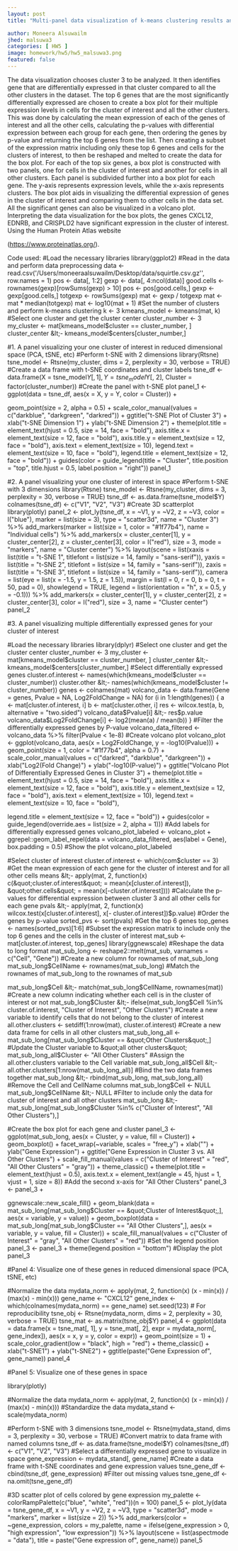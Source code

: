 ```yaml
---
layout: post
title: "Multi-panel data visualization of k-means clustering results and gene expression"

author: Moneera Alsuwailm
jhed: malsuwa3
categories: [ HW5 ]
image: homework/hw5/hw5_malsuwa3.png
featured: false
---
```

The data visualization chooses cluster 3 to be analyzed. It then identifies gene that are
differentially expressed in that cluster compared to all the other clusters in the dataset. The top
6 genes that are the most significantly differentially expressed are chosen to create a box plot
for their multiple expression levels in cells for the cluster of interest and all the other clusters.
This was done by calculating the mean expression of each of the genes of interest and all the
other cells, calculating the p-values with differential expression between each group for each
gene, then ordering the genes by p-value and returning the top 6 genes from the list. Then
creating a subset of the expression matrix including only these top 6 genes and cells for the
clusters of interest, to then be reshaped and melted to create the data for the box plot. For
each of the top six genes, a box plot is constructed with two panels, one for cells in the cluster
of interest and another for cells in all other clusters. Each panel is subdivided further into a box
plot for each gene. The y-axis represents expression levels, while the x-axis represents clusters.
The box plot aids in visualizing the differential expression of genes in the cluster of interest and
comparing them to other cells in the data set. All the significant genes can also be visualized in
a volcano plot.
Interpreting the data visualization for the box plots, the genes CXCL12, EDNRB, and CRISPLD2
have significant expression in the cluster of interest. Using the Human Protein Atlas website

(https://www.proteinatlas.org/).


Code used:
#Load the necessary libraries
library(ggplot2)
#Read in the data and perform data preprocessing
data &lt;- read.csv('/Users/moneeraalsuwailm/Desktop/data/squirtle.csv.gz'&#39;, row.names = 1)
pos &lt;- data[, 1:2]
gexp &lt;- data[, 4:ncol(data)]
good.cells &lt;- rownames(gexp)[rowSums(gexp) &gt; 10]
pos &lt;- pos[good.cells,]
gexp &lt;- gexp[good.cells,]
totgexp &lt;- rowSums(gexp)
mat &lt;- gexp / totgexp
mat &lt;- mat * median(totgexp)
mat &lt;- log10(mat + 1)
#Set the number of clusters and perform k-means clustering
k &lt;- 3
kmeans_model &lt;- kmeans(mat, k)
#Select one cluster and get the cluster center
cluster_number &lt;- 3
my_cluster &lt;- mat[kmeans_model$cluster == cluster_number, ]
cluster_center &lt;- kmeans_model$centers[cluster_number,]

#1. A panel visualizing your one cluster of interest in reduced dimensional space (PCA, tSNE,
etc)
#Perform t-SNE with 2 dimensions
library(Rtsne)
tsne_model &lt;- Rtsne(my_cluster, dims = 2, perplexity = 30, verbose = TRUE)
#Create a data frame with t-SNE coordinates and cluster labels
tsne_df &lt;- data.frame(X = tsne_model$Y[, 1], Y = tsne_model$Y[, 2], Cluster =
factor(cluster_number))
#Create the panel with t-SNE plot
panel_1 &lt;- ggplot(data = tsne_df, aes(x = X, y = Y, color = Cluster)) +

geom_point(size = 2, alpha = 0.5) +
scale_color_manual(values = c(&quot;darkblue&quot;, &quot;darkgreen&quot;, &quot;darkred&quot;)) +
ggtitle(&quot;t-SNE Plot of Cluster 3&quot;) +
xlab(&quot;t-SNE Dimension 1&quot;) +
ylab(&quot;t-SNE Dimension 2&quot;) +
theme(plot.title = element_text(hjust = 0.5, size = 14, face = &quot;bold&quot;),
axis.title.x = element_text(size = 12, face = &quot;bold&quot;),
axis.title.y = element_text(size = 12, face = &quot;bold&quot;),
axis.text = element_text(size = 10),
legend.text = element_text(size = 10, face = &quot;bold&quot;),
legend.title = element_text(size = 12, face = &quot;bold&quot;)) +
guides(color = guide_legend(title = &quot;Cluster&quot;, title.position = &quot;top&quot;, title.hjust = 0.5,
label.position = &quot;right&quot;))
panel_1

#2. A panel visualizing your one cluster of interest in space
#Perform t-SNE with 3 dimensions
library(Rtsne)
tsne_model &lt;- Rtsne(my_cluster, dims = 3, perplexity = 30, verbose = TRUE)
tsne_df &lt;- as.data.frame(tsne_model$Y)
colnames(tsne_df) &lt;- c(&quot;V1&quot;, &quot;V2&quot;, &quot;V3&quot;)
#Create 3D scatterplot
library(plotly)
panel_2 &lt;- plot_ly(tsne_df, x = ~V1, y = ~V2, z = ~V3, color = I(&quot;blue&quot;), marker = list(size = 3),
type = &quot;scatter3d&quot;, name = &quot;Cluster 3&quot;) %&gt;%
add_markers(marker = list(size = 1, color = &quot;#1f77b4&quot;), name = &quot;Individual cells&quot;) %&gt;%
add_markers(x = cluster_center[1], y = cluster_center[2], z = cluster_center[3], color = I(&quot;red&quot;),
size = 3, mode = &quot;markers&quot;, name = &quot;Cluster center&quot;) %&gt;%
layout(scene = list(xaxis = list(title = &quot;t-SNE 1&quot;, titlefont = list(size = 14, family = &quot;sans-serif&quot;)),
yaxis = list(title = &quot;t-SNE 2&quot;, titlefont = list(size = 14, family = &quot;sans-serif&quot;)),
zaxis = list(title = &quot;t-SNE 3&quot;, titlefont = list(size = 14, family = &quot;sans-serif&quot;)),
camera = list(eye = list(x = -1.5, y = 1.5, z = 1.5)),
margin = list(l = 0, r = 0, b = 0, t = 50, pad = 0),
showlegend = TRUE,
legend = list(orientation = &quot;h&quot;, x = 0.5, y = -0.1))) %&gt;%
add_markers(x = cluster_center[1], y = cluster_center[2], z = cluster_center[3], color = I(&quot;red&quot;),
size = 3, name = &quot;Cluster center&quot;)
panel_2

#3. A panel visualizing multiple differentially expressed genes for your cluster of interest

#Load the necessary libraries
library(dplyr)
#Select one cluster and get the cluster center
cluster_number &lt;- 3
my_cluster &lt;- mat[kmeans_model$cluster == cluster_number, ]
cluster_center &lt;- kmeans_model$centers[cluster_number,]
#Select differentially expressed genes
cluster.of.interest &lt;- names(which(kmeans_model$cluster == cluster_number))
cluster.other &lt;- names(which(kmeans_model$cluster != cluster_number))
genes &lt;- colnames(mat)
volcano_data &lt;- data.frame(Gene = genes, Pvalue = NA, Log2FoldChange = NA)
for (i in 1:length(genes)) {
a &lt;- mat[cluster.of.interest, i]
b &lt;- mat[cluster.other, i]
res &lt;- wilcox.test(a, b, alternative = &quot;two.sided&quot;)
volcano_data$Pvalue[i] &lt;- res$p.value
volcano_data$Log2FoldChange[i] &lt;- log2(mean(a) / mean(b))
}
#Filter the differentially expressed genes by P-value
volcano_data_filtered &lt;- volcano_data %&gt;%
filter(Pvalue &lt; 1e-8)
#Create volcano plot
volcano_plot &lt;- ggplot(volcano_data, aes(x = Log2FoldChange, y = -log10(Pvalue))) +
geom_point(size = 1, color = &quot;#1f77b4&quot;, alpha = 0.7) +
scale_color_manual(values = c(&quot;darkred&quot;, &quot;darkblue&quot;, &quot;darkgreen&quot;)) +
xlab(&quot;Log2(Fold Change)&quot;) +
ylab(&quot;-log10(P-value)&quot;) +
ggtitle(&quot;Volcano Plot of Differentially Expressed Genes in Cluster 3&quot;) +
theme(plot.title = element_text(hjust = 0.5, size = 14, face = &quot;bold&quot;),
axis.title.x = element_text(size = 12, face = &quot;bold&quot;),
axis.title.y = element_text(size = 12, face = &quot;bold&quot;),
axis.text = element_text(size = 10),
legend.text = element_text(size = 10, face = &quot;bold&quot;),

legend.title = element_text(size = 12, face = &quot;bold&quot;)) +
guides(color = guide_legend(override.aes = list(size = 2, alpha = 1)))
#Add labels for differentially expressed genes
volcano_plot_labeled &lt;- volcano_plot +
ggrepel::geom_label_repel(data = volcano_data_filtered, aes(label = Gene), box.padding = 0.5)
#Show the plot
volcano_plot_labeled

#Select cluster of interest
cluster.of.interest &lt;- which(com$cluster == 3)
#Get the mean expression of each gene for the cluster of interest and for all other cells
means &lt;- apply(mat, 2, function(x) c(&quot;cluster.of.interest&quot; = mean(x[cluster.of.interest]),
&quot;other.cells&quot; = mean(x[-cluster.of.interest])))
#Calculate the p-values for differential expression between cluster 3 and all other cells for each
gene
pvals &lt;- apply(mat, 2, function(x) wilcox.test(x[cluster.of.interest], x[-
cluster.of.interest])$p.value)
#Order the genes by p-value
sorted_pvs &lt;- sort(pvals)
#Get the top 6 genes
top_genes &lt;- names(sorted_pvs)[1:6]
#Subset the expression matrix to include only the top 6 genes and the cells in the cluster of
interest
mat_sub &lt;- mat[cluster.of.interest, top_genes]
library(ggnewscale)
#Reshape the data to long format
mat_sub_long &lt;- reshape2::melt(mat_sub, varnames = c(&quot;Cell&quot;, &quot;Gene&quot;))
#Create a new column for rownames of mat_sub_long
mat_sub_long$CellName &lt;- rownames(mat_sub_long)
#Match the rownames of mat_sub_long to the rownames of mat_sub

mat_sub_long$Cell &lt;- match(mat_sub_long$CellName, rownames(mat))
#Create a new column indicating whether each cell is in the cluster of interest or not
mat_sub_long$Cluster &lt;- ifelse(mat_sub_long$Cell %in% cluster.of.interest, &quot;Cluster of
Interest&quot;, &quot;Other Clusters&quot;)
#Create a new variable to identify cells that do not belong to the cluster of interest
all.other.clusters &lt;- setdiff(1:nrow(mat), cluster.of.interest)
#Create a new data frame for cells in all other clusters
mat_sub_long_all &lt;- mat_sub_long[mat_sub_long$Cluster == &quot;Other Clusters&quot;,]
#Update the Cluster variable to &quot;all other clusters&quot;
mat_sub_long_all$Cluster &lt;- &quot;All Other Clusters&quot;
#Assign the all.other.clusters variable to the Cell variable
mat_sub_long_all$Cell &lt;- all.other.clusters[1:nrow(mat_sub_long_all)]
#Bind the two data frames together
mat_sub_long &lt;- rbind(mat_sub_long, mat_sub_long_all)
#Remove the Cell and CellName columns
mat_sub_long$Cell &lt;- NULL
mat_sub_long$CellName &lt;- NULL
#Filter to include only the data for cluster of interest and all other clusters
mat_sub_long &lt;- mat_sub_long[mat_sub_long$Cluster %in% c(&quot;Cluster of Interest&quot;, &quot;All Other
Clusters&quot;),]

#Create the box plot for each gene and cluster
panel_3 &lt;- ggplot(mat_sub_long, aes(x = Cluster, y = value, fill = Cluster)) +
geom_boxplot() +
facet_wrap(~variable, scales = &quot;free_y&quot;) +
xlab(&quot;&quot;) +
ylab(&quot;Gene Expression&quot;) +
ggtitle(&quot;Gene Expression in Cluster 3 vs. All Other Clusters&quot;) +
scale_fill_manual(values = c(&quot;Cluster of Interest&quot; = &quot;red&quot;, &quot;All Other Clusters&quot; = &quot;gray&quot;)) +
theme_classic() +
theme(plot.title = element_text(hjust = 0.5),
axis.text.x = element_text(angle = 45, hjust = 1, vjust = 1, size = 8))
#Add the second x-axis for &quot;All Other Clusters&quot;
panel_3 &lt;- panel_3 +

ggnewscale::new_scale_fill() +
geom_blank(data = mat_sub_long[mat_sub_long$Cluster == &quot;Cluster of Interest&quot;,], aes(x =
variable, y = value)) +
geom_boxplot(data = mat_sub_long[mat_sub_long$Cluster == &quot;All Other Clusters&quot;,], aes(x =
variable, y = value, fill = Cluster)) +
scale_fill_manual(values = c(&quot;Cluster of Interest&quot; = &quot;gray&quot;, &quot;All Other Clusters&quot; = &quot;red&quot;))
#Set the legend position
panel_3 &lt;- panel_3 + theme(legend.position = &quot;bottom&quot;)
#Display the plot
panel_3

#Panel 4: Visualize one of these genes in reduced dimensional space (PCA, tSNE, etc)

#Normalize the data
mydata_norm &lt;- apply(mat, 2, function(x) (x - min(x)) / (max(x) - min(x)))
gene_name &lt;- &quot;CXCL12&quot;
gene_index &lt;- which(colnames(mydata_norm) == gene_name)
set.seed(123) # For reproducibility
tsne_obj &lt;- Rtsne(mydata_norm, dims = 2, perplexity = 30, verbose = TRUE)
tsne_mat &lt;- as.matrix(tsne_obj$Y)
panel_4 &lt;- ggplot(data = data.frame(x = tsne_mat[, 1], y = tsne_mat[, 2], expr = mydata_norm[,
gene_index]), aes(x = x, y = y, color = expr)) +
geom_point(size = 1) +
scale_color_gradient(low = &quot;black&quot;, high = &quot;red&quot;) +
theme_classic() +
xlab(&quot;t-SNE1&quot;) +
ylab(&quot;t-SNE2&quot;) +
ggtitle(paste(&quot;Gene Expression of&quot;, gene_name))
panel_4

#Panel 5: Visualize one of these genes in space

library(plotly)

#Normalize the data
mydata_norm &lt;- apply(mat, 2, function(x) (x - min(x)) / (max(x) - min(x)))
#Standardize the data
mydata_stand &lt;- scale(mydata_norm)

#Perform t-SNE with 3 dimensions
tsne_model &lt;- Rtsne(mydata_stand, dims = 3, perplexity = 30, verbose = TRUE)
#Convert matrix to data frame with named columns
tsne_df &lt;- as.data.frame(tsne_model$Y)
colnames(tsne_df) &lt;- c(&quot;V1&quot;, &quot;V2&quot;, &quot;V3&quot;)
#Select a differentially expressed gene to visualize in space
gene_expression &lt;- mydata_stand[, gene_name]
#Create a data frame with t-SNE coordinates and gene expression values
tsne_gene_df &lt;- cbind(tsne_df, gene_expression)
#Filter out missing values
tsne_gene_df &lt;- na.omit(tsne_gene_df)

#3D scatter plot of cells colored by gene expression
my_palette &lt;- colorRampPalette(c(&quot;blue&quot;, &quot;white&quot;, &quot;red&quot;))(n = 100)
panel_5 &lt;- plot_ly(data = tsne_gene_df, x = ~V1, y = ~V2, z = ~V3,
type = &quot;scatter3d&quot;, mode = &quot;markers&quot;, marker = list(size = 2)) %&gt;%
add_markers(color = ~gene_expression, colors = my_palette,
name = ifelse(gene_expression &gt; 0, &quot;high expression&quot;, &quot;low expression&quot;)) %&gt;%
layout(scene = list(aspectmode = &quot;data&quot;),
title = paste(&quot;Gene expression of&quot;, gene_name))
panel_5